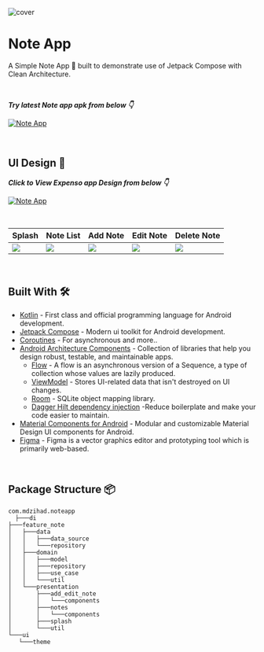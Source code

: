 ![cover](https://user-images.githubusercontent.com/83513508/138772386-b3489037-097c-4c74-b9a8-50d8b11dd30c.png)

# Note App
A Simple Note App 📱 built to demonstrate use of Jetpack Compose with  Clean Architecture.

<br />

***Try latest Note app apk from below 👇***

[![Note App](https://img.shields.io/badge/NoteApp-APK-black.svg?style=for-the-badge&logo=android)](https://github.com/mdzihad89/note_app_jetpack_compose/releases/download/v1.0.0/app-debug.apk)


<br />

## UI Design 🎨

***Click to View Expenso app Design from below 👇***

[![Note App](https://img.shields.io/badge/NoteApp-FIGMA-black.svg?style=for-the-badge&logo=figma)](https://www.figma.com/file/zqTjc9PMDp7IU21WsjXTNz/Note-App?node-id=0%3A1)

<br />

Splash | Note List | Add Note | Edit Note | Delete Note
--- | --- | --- |--- |--- 
![](https://user-images.githubusercontent.com/83513508/138772381-9da62fc0-f74a-46eb-8013-1cd49b0ba84e.png) | ![](https://user-images.githubusercontent.com/83513508/138772380-00ae2c83-b870-40f5-b1a3-44f8099c6d88.png) | ![](https://user-images.githubusercontent.com/83513508/138772378-77e280a0-e7b5-410a-b737-afc630a25685.png) | ![](https://user-images.githubusercontent.com/83513508/138772374-2b01072b-b456-483e-a770-6b4c872ef5e9.png) | ![](https://user-images.githubusercontent.com/83513508/138772371-cb3af432-bb4d-4ff0-ab9b-1f04578270b5.png)

<br />


## Built With 🛠
- [Kotlin](https://kotlinlang.org/) - First class and official programming language for Android development.
- [Jetpack Compose](https://developer.android.com/jetpack/compose?gclid=CjwKCAjwq9mLBhB2EiwAuYdMtSKZVh5cmsYUiVg9ptxj16SFBeeBZXNyNITYguZmuiKOEuaGnZc8vBoCFw4QAvD_BwE&gclsrc=aw.ds) - Modern ui toolkit  for Android development.
- [Coroutines](https://kotlinlang.org/docs/reference/coroutines-overview.html) - For asynchronous and more..
- [Android Architecture Components](https://developer.android.com/topic/libraries/architecture) - Collection of libraries that help you design robust, testable, and maintainable apps.
  - [Flow](https://kotlinlang.org/docs/reference/coroutines/flow.html) - A flow is an asynchronous version of a Sequence, a type of collection whose values are lazily produced.
  - [ViewModel](https://developer.android.com/topic/libraries/architecture/viewmodel) - Stores UI-related data that isn't destroyed on UI changes. 
  - [Room](https://developer.android.com/topic/libraries/architecture/room) - SQLite object mapping library.
  - [Dagger Hilt dependency injection](https://developer.android.com/training/dependency-injection/hilt-android) -Reduce boilerplate and make your code easier to maintain.
- [Material Components for Android](https://github.com/material-components/material-components-android) - Modular and customizable Material Design UI components for Android.
- [Figma](https://figma.com/) - Figma is a vector graphics editor and prototyping tool which is primarily web-based.

<br />

## Package Structure 📦
 ```
 com.mdzihad.noteapp
   ├───di
├───feature_note
│   ├───data
│   │   ├───data_source
│   │   └───repository
│   ├───domain
│   │   ├───model
│   │   ├───repository
│   │   ├───use_case
│   │   └───util
│   └───presentation
│       ├───add_edit_note
│       │   └───components
│       ├───notes
│       │   └───components
│       ├───splash
│       └───util
└───ui
    └───theme
   ```
 



